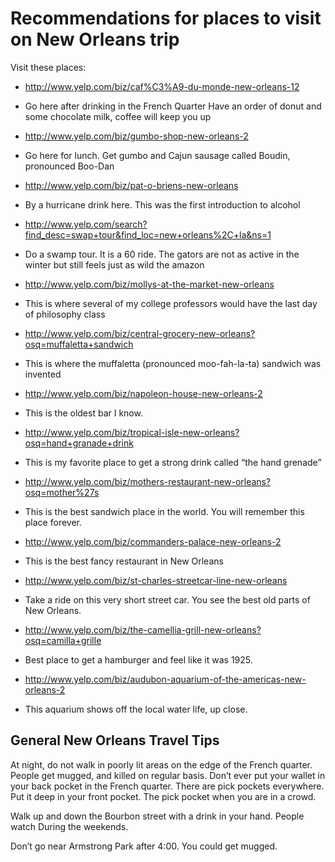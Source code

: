 Recommendations for places to visit on New Orleans trip
=======================================================

Visit these places:

* http://www.yelp.com/biz/caf%C3%A9-du-monde-new-orleans-12
* Go here after drinking in the French Quarter
Have an order of donut and some chocolate milk, coffee will keep you up

* http://www.yelp.com/biz/gumbo-shop-new-orleans-2
* Go here for lunch. Get gumbo and Cajun sausage called Boudin, pronounced Boo-Dan

* http://www.yelp.com/biz/pat-o-briens-new-orleans
* By a hurricane drink here. This was the first introduction to alcohol

* http://www.yelp.com/search?find_desc=swap+tour&find_loc=new+orleans%2C+la&ns=1
* Do a swamp tour. It is a 60 ride. The gators are not as active in the winter but still feels just as wild the amazon

* http://www.yelp.com/biz/mollys-at-the-market-new-orleans
* This is where several of my college professors would have the last day of philosophy class

* http://www.yelp.com/biz/central-grocery-new-orleans?osq=muffaletta+sandwich
* This is where the muffaletta (pronounced moo-fah-la-ta) sandwich was invented

* http://www.yelp.com/biz/napoleon-house-new-orleans-2
* This is the oldest bar I know.

* http://www.yelp.com/biz/tropical-isle-new-orleans?osq=hand+granade+drink
* This is my favorite place to get a strong drink called “the hand grenade”

* http://www.yelp.com/biz/mothers-restaurant-new-orleans?osq=mother%27s
* This is the best sandwich place in the world. You will remember this place forever.

* http://www.yelp.com/biz/commanders-palace-new-orleans-2
* This is the best fancy restaurant in New Orleans

* http://www.yelp.com/biz/st-charles-streetcar-line-new-orleans
* Take a ride on this very short street car. You see the best old parts of New Orleans.

* http://www.yelp.com/biz/the-camellia-grill-new-orleans?osq=camilla+grille
* Best place to get a hamburger and feel like it was 1925.

* http://www.yelp.com/biz/audubon-aquarium-of-the-americas-new-orleans-2
* This aquarium shows off the local water life, up close.

General New Orleans Travel Tips
-------------------------------

At night, do not walk in poorly lit areas on the edge of the French quarter.
People get mugged, and killed on regular basis. Don’t ever put your wallet
in your back pocket in the French quarter. There are pick pockets everywhere.
Put it deep in your front pocket. The pick pocket when you are in a crowd.

Walk up and down the Bourbon street with a drink in your hand. People watch
During the weekends.

Don’t go near Armstrong Park after 4:00. You could get mugged.
